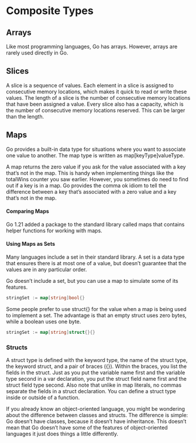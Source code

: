 # Composite Types

## Arrays

Like most programming languages, Go has arrays. However, arrays are rarely used directly in Go.

## Slices

A slice is a sequence of values. Each element in a slice is assigned to consecutive memory locations, which makes it
quick to read or write these values. The length of a slice is the number of consecutive memory locations that have been
assigned a value. Every slice also has a capacity, which is the number of consecutive memory locations reserved. This
can be larger than the length.

## Maps

Go provides a built-in data type for situations where you want to associate one value to another. The map type is
written as map[keyType]valueType.

A map returns the zero value if you ask for the value associated with a key that’s not in the map. This is handy when
implementing things like the totalWins counter you saw earlier. However, you sometimes do need to find out if a key is
in a map. Go provides the comma ok idiom to tell the difference between a key that’s associated with a zero value and a
key that’s not in the map.

#### Comparing Maps

Go 1.21 added a package to the standard library called maps that contains helper functions for working with maps.

#### Using Maps as Sets

Many languages include a set in their standard library. A set is a data type that ensures there is at most one of a
value, but doesn’t guarantee that the values are in any particular order.

Go doesn’t include a set, but you can use a map to simulate some of its features.

```go
stringSet := map[string]bool{}
```

Some people prefer to use struct{} for the value when a map is being used to implement a set. The advantage is that
an empty struct uses zero bytes, while a boolean uses one byte.

```go
stringSet := map[string]struct{}{}
```

### Structs

A struct type is defined with the keyword type, the name of the struct type, the keyword struct, and a pair of
braces ({}). Within the braces, you list the fields in the struct. Just as you put the variable name first and the
variable type second in a var declaration, you put the struct field name first and the struct field type second. Also
note that unlike in map literals, no commas separate the fields in a struct declaration. You can define a struct type
inside or outside of a function.

If you already know an object-oriented language, you might be wondering about the difference between classes and
structs. The difference is simple: Go doesn’t have classes, because it doesn’t have inheritance. This doesn’t mean that
Go doesn’t have some of the features of object-oriented languages it just does things a little differently.